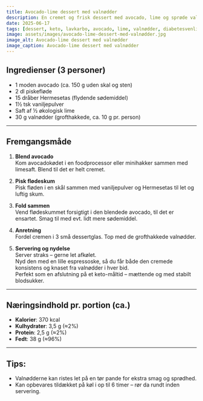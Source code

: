 ```yaml
---
title: Avocado-lime dessert med valnødder
description: En cremet og frisk dessert med avocado, lime og sprøde valnødder – uden sukker, men fuld af smag og tekstur. Perfekt til keto og type 2-diabetes.
date: 2025-06-17
tags: [dessert, keto, lavkarbo, avocado, lime, valnødder, diabetesvenlig]
image: assets/images/avocado-lime-dessert-med-valnødder.jpg
image_alt: Avocado-lime dessert med valnødder
image_caption: Avocado-lime dessert med valnødder
---
```


## Ingredienser (3 personer)

- 1 moden avocado (ca. 150 g uden skal og sten)
- 2 dl piskefløde
- 15 dråber Hermesetas (flydende sødemiddel)
- 1½ tsk vaniljepulver
- Saft af ½ økologisk lime
- 30 g valnødder (grofthakkede, ca. 10 g pr. person)

---

## Fremgangsmåde

1. **Blend avocado**  
   Kom avocadokødet i en foodprocessor eller minihakker sammen med limesaft. Blend til det er helt cremet.

2. **Pisk flødeskum**  
   Pisk fløden i en skål sammen med vaniljepulver og Hermesetas til let og luftig skum.

3. **Fold sammen**  
   Vend flødeskummet forsigtigt i den blendede avocado, til det er ensartet. Smag til med evt. lidt mere sødemiddel.

4. **Anretning**  
   Fordel cremen i 3 små dessertglas. Top med de grofthakkede valnødder.

5. **Servering og nydelse**  
   Server straks – gerne let afkølet.  
   Nyd den med en lille espressoske, så du får både den cremede konsistens og knaset fra valnødder i hver bid.  
   Perfekt som en afslutning på et keto-måltid – mættende og med stabilt blodsukker.

---

## Næringsindhold pr. portion (ca.)

- **Kalorier**: 370 kcal  
- **Kulhydrater**: 3,5 g (≈2%)  
- **Protein**: 2,5 g (≈2%)  
- **Fedt**: 38 g (≈96%)

---

## Tips:
- Valnødderne kan ristes let på en tør pande for ekstra smag og sprødhed.
- Kan opbevares tildækket på køl i op til 6 timer – rør da rundt inden servering.
